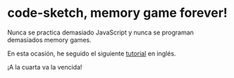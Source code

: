 # code-sketch, memory game forever!

Nunca se practica demasiado JavaScript y nunca se programan demasiados memory games. 

En esta ocasión, he seguido el siguiente [tutorial](https://www.youtube.com/watch?v=eMhiMsEC9Uk&list=PLLX1I3KXZ-YH-woTgiCfONMya39-Ty8qw&index=1) en inglés.

¡A la cuarta va la vencida!
